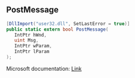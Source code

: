 ## PostMessage

```csharp
[DllImport("user32.dll", SetLastError = true)]
public static extern bool PostMessage(
   IntPtr hWnd,
   uint Msg,
   IntPtr wParam,
   IntPtr lParam
);
```

Microsoft documentation: [Link](https://docs.microsoft.com/en-us/windows/win32/api/winuser/nf-winuser-postmessagea)
